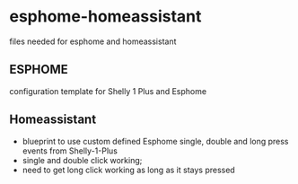 # esphome-homeassistant
files needed for esphome and homeassistant

## ESPHOME
configuration template for Shelly 1 Plus and Esphome

## Homeassistant
  * blueprint to use custom defined Esphome single, double and long press events from Shelly-1-Plus
  * single and double click working; 
  * need to get long click working as long as it stays pressed
